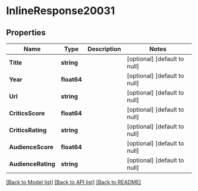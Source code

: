 # InlineResponse20031

## Properties
Name | Type | Description | Notes
------------ | ------------- | ------------- | -------------
**Title** | **string** |  | [optional] [default to null]
**Year** | **float64** |  | [optional] [default to null]
**Url** | **string** |  | [optional] [default to null]
**CriticsScore** | **float64** |  | [optional] [default to null]
**CriticsRating** | **string** |  | [optional] [default to null]
**AudienceScore** | **float64** |  | [optional] [default to null]
**AudienceRating** | **string** |  | [optional] [default to null]

[[Back to Model list]](../README.md#documentation-for-models) [[Back to API list]](../README.md#documentation-for-api-endpoints) [[Back to README]](../README.md)

